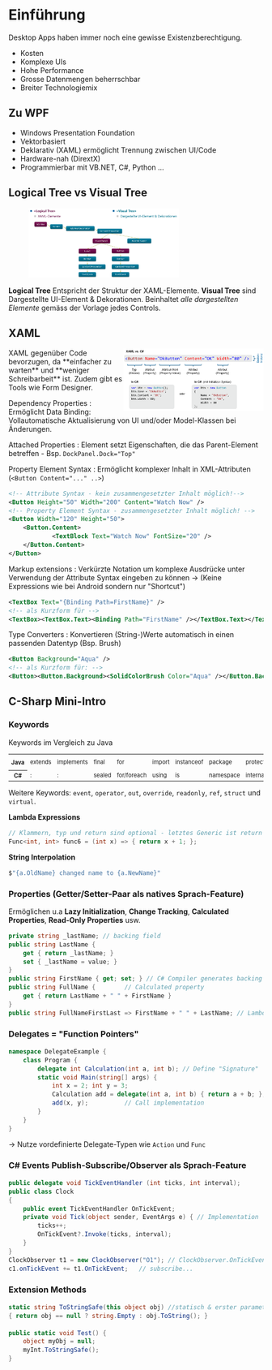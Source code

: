 <!-- <div style="font-weight: bold;font-size: 2em;page-break-before: always;">Inhalt</div>
{{TOC}} -->

# Einführung
Desktop Apps haben immer noch eine gewisse Existenzberechtigung.

* Kosten
* Komplexe UIs
* Hohe Performance
* Grosse Datenmengen beherrschbar
* Breiter Technologiemix

## Zu WPF

* Windows Presentation Foundation
* Vektorbasiert
* Deklarativ (XAML) ermöglicht Trennung zwischen UI/Code
* Hardware-nah (DirextX)
* Programmierbar mit VB.NET, C#, Python ...


## Logical Tree vs Visual Tree

<figure>
    <img src="images/visual_logical_tree.png" style="max-width: 70%;"/>
    <figcaption></figcaption>
</figure>

**Logical Tree** Entspricht der Struktur der XAML-Elemente. **Visual Tree** sind Dargestellte UI-Element & Dekorationen. Beinhaltet *alle dargestellten Elemente* gemäss der Vorlage jedes Controls.

## XAML
<img src="images/xaml_vs_csh.png" style="max-width: 55%;float:right"/>
XAML gegenüber Code bevorzugen, da **einfacher zu warten** und **weniger Schreibarbeit** ist. Zudem gibt es Tools wie Form Designer.

Dependency Properties
: Ermöglicht Data Binding: Vollautomatische Aktualisierung von UI und/oder Model-Klassen bei Änderungen.

Attached Properties
: Element setzt Eigenschaften, die das Parent-Element betreffen - Bsp. `DockPanel.Dock="Top"`

Property Element Syntax
: Ermöglicht komplexer Inhalt in XML-Attributen (`<Button Content="..." ..>`)

```xml
<!-- Attribute Syntax - kein zusammengesetzter Inhalt möglich!-->
<Button Height="50" Width="200" Content="Watch Now" />
<!-- Property Element Syntax - zusammengesetzter Inhalt möglich! -->
<Button Width="120" Height="50">
    <Button.Content>
            <TextBlock Text="Watch Now" FontSize="20" />
    </Button.Content>
</Button>
```

Markup extensions
: Verkürzte Notation um komplexe Ausdrücke unter Verwendung der Attribute Syntax eingeben zu können → (Keine Expressions wie bei Android sondern nur "Shortcut")

```xml
<TextBox Text="{Binding Path=FirstName}" />
<!-- als Kurzform für -->
<TextBox><TextBox.Text><Binding Path="FirstName" /></TextBox.Text></TextBox>
```

Type Converters
: Konvertieren (String-)Werte automatisch in einen passenden Datentyp (Bsp. Brush)

```xml
<Button Background="Aqua" />
<!-- als Kurzform für: -->
<Button><Button.Background><SolidColorBrush Color="Aqua" /></Button.Background></Button>
```

## C-Sharp Mini-Intro
### Keywords

Keywords im Vergleich zu Java

<table style="font-size: 0.8em;">
<tbody>
   <tr>
    <th>Java</th>
    <td>extends</td>
    <td>implements</td>
    <td>final</td>
    <td>for</td>
    <td>import</td>
    <td>instanceof</td>
    <td>package</td>
    <td>protected</td>
    <td>super</td>
    <td>throws</td>
    <td>... (varargs)</td>
  </tr>
  <tr>
    <th>C#</th>
    <td>:</td>
    <td>:</td>
    <td>sealed</td>
    <td>for/foreach</td>
    <td>using</td>
    <td>is</td>
    <td>namespace</td>
    <td>internal</td>
    <td>base</td>
    <td>n/a</td>
    <td>params</td>
  </tr>
</tbody>
</table>

Weitere Keywords: `event`, `operator`, `out`, `override`, `readonly`, `ref`, `struct` und `virtual`.

**Lambda Expressions**

```csharp
// Klammern, typ und return sind optional - letztes Generic ist return type.
Func<int, int> func6 = (int x) => { return x + 1; };
```

**String Interpolation**
```csharp
$"{a.OldName} changed name to {a.NewName}"
```

### Properties (Getter/Setter-Paar als natives Sprach-Feature)
Ermöglichen u.a **Lazy Initialization**, **Change Tracking**, **Calculated Properties**, **Read-Only Properties** usw.

```csharp
private string _lastName; // backing field
public string LastName {
    get { return _lastName; }
    set { _lastName = value; }
}
public string FirstName { get; set; } // C# Compiler generates backing field
public string FullName {        // Calculated property
    get { return LastName + " " + FirstName }
}
public string FullNameFirstLast => FirstName + " " + LastName; // Lambda-syntax for calc. Prop.
```

### Delegates = "Function Pointers"
```csharp
namespace DelegateExample {
    class Program {
        delegate int Calculation(int a, int b); // Define "Signature"
        static void Main(string[] args) {
            int x = 2; int y = 3;
            Calculation add = delegate(int a, int b) { return a + b; }; // Define implementation
            add(x, y);          // Call implementation
        }
    }
}
```
→ Nutze vordefinierte Delegate-Typen wie `Action` und `Func`

### C# Events Publish-Subscribe/Observer als Sprach-Feature

```csharp
public delegate void TickEventHandler (int ticks, int interval);
public class Clock
{
    public event TickEventHandler OnTickEvent;
    private void Tick(object sender, EventArgs e) { // Implementation
        ticks++;
        OnTickEvent?.Invoke(ticks, interval);
    }
}
ClockObserver t1 = new ClockObserver("O1"); // ClockObserver.OnTickEvent must have Signature of TickEventHandler
c1.onTickEvent += t1.OnTickEvent;   // subscribe...
```

### Extension Methods
```csharp
static string ToStringSafe(this object obj) //statisch & erster parameter mit `this`!
{ return obj == null ? string.Empty : obj.ToString(); }

public static void Test() {
    object myObj = null;
    myInt.ToStringSafe();
}
```
